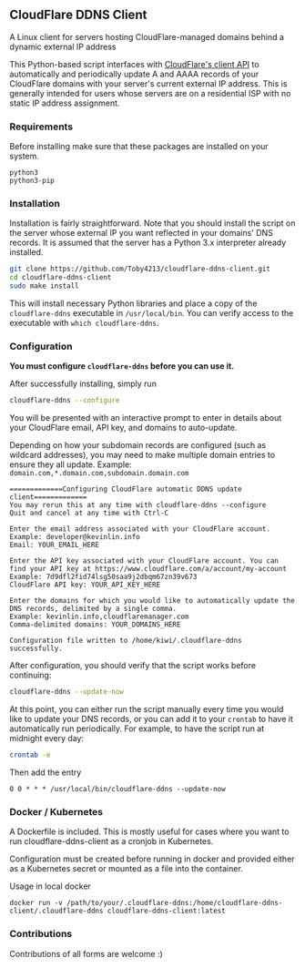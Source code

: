 ## CloudFlare DDNS Client
A Linux client for servers hosting CloudFlare-managed domains behind a dynamic external IP address

This Python-based script interfaces with [CloudFlare's client API](https://api.cloudflare.com/) to automatically and periodically update A and AAAA records of your CloudFlare domains with your server's current external IP address. This is generally intended for users whose servers are on a residential ISP with no static IP address assignment.

### Requirements
Before installing make sure that these packages are installed on your system.
```
python3
python3-pip
```

### Installation
Installation is fairly straightforward. Note that you should install the script on the server whose external IP you want reflected in your domains' DNS records. It is assumed that the server has a Python 3.x interpreter already installed.
```bash
git clone https://github.com/Toby4213/cloudflare-ddns-client.git
cd cloudflare-ddns-client
sudo make install
```
This will install necessary Python libraries and place a copy of the `cloudflare-ddns` executable in `/usr/local/bin`. You can verify access to the executable with `which cloudflare-ddns`.

### Configuration
**You must configure `cloudflare-ddns` before you can use it.**

After successfully installing, simply run
```bash
cloudflare-ddns --configure
```
You will be presented with an interactive prompt to enter in details about your CloudFlare email, API key, and domains to auto-update.

Depending on how your subdomain records are configured (such as wildcard addresses), you may need to make multiple domain entries to ensure they all update. Example: `domain.com,*.domain.com,subdomain.domain.com`
```
=============Configuring CloudFlare automatic DDNS update client=============
You may rerun this at any time with cloudflare-ddns --configure
Quit and cancel at any time with Ctrl-C

Enter the email address associated with your CloudFlare account.
Example: developer@kevinlin.info
Email: YOUR_EMAIL_HERE

Enter the API key associated with your CloudFlare account. You can find your API key at https://www.cloudflare.com/a/account/my-account
Example: 7d9dfl2fid74lsg50saa9j2dbqm67zn39v673
CloudFlare API key: YOUR_API_KEY_HERE

Enter the domains for which you would like to automatically update the DNS records, delimited by a single comma.
Example: kevinlin.info,cloudflaremanager.com
Comma-delimited domains: YOUR_DOMAINS_HERE

Configuration file written to /home/kiwi/.cloudflare-ddns successfully.
```
After configuration, you should verify that the script works before continuing:
```bash
cloudflare-ddns --update-now
```
At this point, you can either run the script manually every time you would like to update your DNS records, or you can add it to your `crontab` to have it automatically run periodically. For example, to have the script run at midnight every day:
```bash
crontab -e
```
Then add the entry
```
0 0 * * * /usr/local/bin/cloudflare-ddns --update-now
```

### Docker / Kubernetes
A Dockerfile is included. This is mostly useful for cases where you want to run cloudflare-ddns-client as a cronjob in Kubernetes.

Configuration must be created before running in docker and provided either as a Kubernetes secret or mounted as a file into the container.

Usage in local docker
```
docker run -v /path/to/your/.cloudflare-ddns:/home/cloudflare-ddns-client/.cloudflare-ddns cloudflare-ddns-client:latest
```

### Contributions

Contributions of all forms are welcome :)
